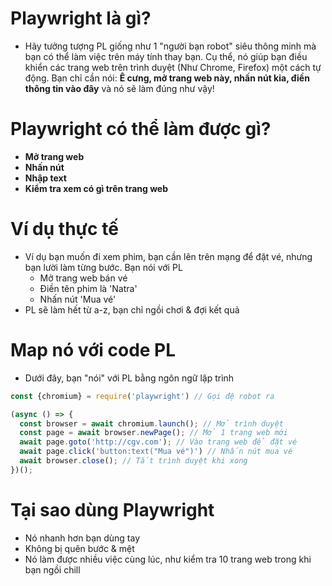 # Playwright là gì?
- Hãy tưởng tượng PL giống như 1 "người bạn robot" siêu thông minh mà bạn có thể làm việc trên máy tính thay bạn. Cụ thể, nó giúp bạn điều khiển các trang web trên trình duyệt (Như Chrome, Firefox) một cách tự động. Bạn chỉ cần nói: **Ê cưng, mở trang web này, nhấn nút kia, điền thông tin vào đây** và nó sẽ làm đúng như vậy!

# Playwright có thể làm được gì?
- **Mở trang web**
- **Nhấn nút**
- **Nhập text**
- **Kiểm tra xem có gì trên trang web**

# Ví dụ thực tế
- Ví dụ bạn muốn đi xem phim, bạn cần lên trên mạng để đặt vé, nhưng bạn lười làm từng bước. Bạn nói với PL
  - Mở trang web bán vé
  - Điền tên phim là 'Natra'
  - Nhấn nút 'Mua vé'
- PL sẽ làm hết từ a-z, bạn chỉ ngồi chơi & đợi kết quả

# Map nó với code PL
- Dưới đây, bạn "nói" với PL bằng ngôn ngữ lập trình
```js
const {chromium} = require('playwright') // Gọi đệ robot ra

(async () => {
  const browser = await chromium.launch(); // Mở trình duyệt
  const page = await browser.newPage(); // Mở 1 trang web mới
  await page.goto('http://cgv.com'); // Vào trang web để đặt vé
  await page.click('button:text("Mua vé")') // Nhấn nút mua vé
  await browser.close(); // Tắt trình duyệt khi xong
})();
```

# Tại sao dùng Playwright
- Nó nhanh hơn bạn dùng tay
- Không bị quên bước & mệt
- Nó làm được nhiều việc cùng lúc, như kiểm tra 10 trang web trong khi bạn ngồi chill
